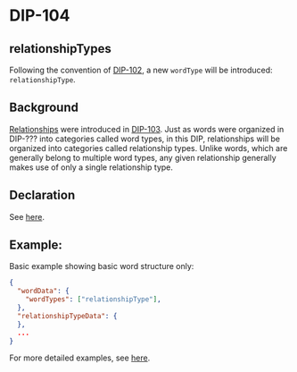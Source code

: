 DIP-104
======

relationshipTypes
------------------------------

Following the convention of [DIP-102](102.md), a new `wordType` will be introduced: `relationshipType`.

## Background

[Relationships](../../glossary/relationship.md) were introduced in [DIP-103](103.md). Just as words were organized in DIP-??? into categories called word types, in this DIP, relationships will be organized into categories called relationship types. Unlike words, which are generally belong to multiple word types, any given relationship generally makes use of only a single relationship type.

## Declaration

See [here](declarations/relationshipType.md).

## Example:

Basic example showing basic word structure only:

```json
{
  "wordData": {
    "wordTypes": ["relationshipType"],
  },
  "relationshipTypeData": {
  },
  ...
}
```

For more detailed examples, see [here](examples/relationshipTypes).
